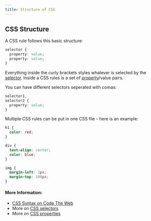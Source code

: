 ```yaml
---
title: Structure of CSS
---
```

## CSS Structure
A CSS rule follows this basic structure:
```CSS
selector {
  property: value;
  property: value;
}
```
Everything inside the curly brackets styles whatever is selected by the [selector]. Inside a CSS rules is a set of [property]/value pairs.

You can have different selectors seperated with comas:
```CSS
selector1, 
selector2 {
  property: value;
}
```

Multiple CSS rules can be put in one CSS file - here is an example:
```CSS
h1 {
  color: red;
}

div {
  text-align: center;
  color: blue;
}

img {
  margin-left: 2px;
  margin-top: 100px;
}
```

#### More Information:
- [CSS Syntax on Code The Web](https://codetheweb.blog/2017/11/11/css-syntax/)
- More on [CSS selectors][selector]
- More on [CSS properties][property]


[selector]: https://guide.freecodecamp.org/css/selectors
[property]: https://guide.freecodecamp.org/css/properties

